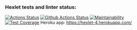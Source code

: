 ### Hexlet tests and linter status:
[![Actions Status](https://github.com/Jackie-Dou/php-project-lvl4/workflows/hexlet-check/badge.svg)](https://github.com/Jackie-Dou/php-project-lvl4/actions)
[![Github Actions Status](https://github.com/Jackie-Dou/php-project-lvl4/workflows/CI/badge.svg)](https://github.com/Jackie-Dou/php-project-lvl4/actions)
[![Maintainability](https://api.codeclimate.com/v1/badges/d6f24814aa7e0cdf1809/maintainability)](https://codeclimate.com/github/Jackie-Dou/php-project-lvl4/maintainability)
[![Test Coverage](https://api.codeclimate.com/v1/badges/d6f24814aa7e0cdf1809/test_coverage)](https://codeclimate.com/github/Jackie-Dou/php-project-lvl4/test_coverage)
Heroku app: https://hexlet-4.herokuapp.com/
